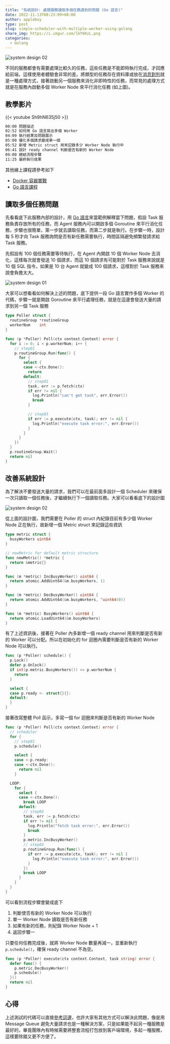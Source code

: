 ```yaml
---
title: "系統設計: 處理服務讀取多個任務遇到的問題 (Go 語言)"
date: 2022-11-13T08:23:09+08:00
author: appleboy
type: post
slug: simple-scheduler-with-multiple-worker-using-golang
share_img: https://i.imgur.com/lbY6KzL.png
categories:
  - Golang
---
```


![system design 02](https://i.imgur.com/lbY6KzL.png)

不同的服務都會有需要處理比較久的任務，這些任務是不能即時執行完成，才回應給前端，這樣使用者體驗會非常的差。將類型的任務存在資料庫或放在[消息對列][1]就是一種處理方式，接著啟動另一個服務來消化非即時性的任務，而常見的處理方式就是在服務內啟動多個 Worker Node 來平行消化任務 (如上圖)。

[1]:https://zh.m.wikipedia.org/zh-hant/%E6%B6%88%E6%81%AF%E9%98%9F%E5%88%97

<!--more-->

## 教學影片

{{< youtube Sh9hN635j50 >}}

```sh
00:00 問題描述
02:52 如何用 Go 語言寫出多個 Worker
04:09 執行結果及問題展示
05:00 優化多個請求變成單一個
05:52 新增 Metric struct 用來記錄多少 Worker Node 執行中
06:41 設計 ready channel 判斷是否有新的 Worker Node
09:00 總結流程步驟
11:25 最終執行成果
```

其他線上課程請參考如下

* [Docker 容器實戰](https://blog.wu-boy.com/docker-course/)
* [Go 語言課程](https://blog.wu-boy.com/golang-online-course/)

## 讀取多個任務問題

先看看底下此服務內部的設計，用 [Go 語言][11]來當範例解釋當下問題，假設 Task 服務負責存放所有的任務，而 Agent 服務內可以開啟多個 Goroutine 來平行消化任務，步驟也很簡單，第一步就去讀取任務，而第二步就是執行。在步驟一時，設計每 5 秒才向 Task 服務詢問是否有新任務需要執行，時間區隔避免頻繁發請求給 Task 服務。

[11]:https://go.dev

先假設有 100 個任務需要等待執行，在 Agent 內開啟 10 個 Worker Node 去消化，這樣每次就會發送 10 個請求，而這 10 個請求有可能對於 Task 服務來說就是 10 個 SQL 指令，如果是 10 台 Agent 就變成 100 個請求，這樣對於 Task 服務來說會負擔太大。

![system design 01](https://i.imgur.com/4csL9To.png)

大家可以想看看如何解決上述的問題，底下提供一段 Go 語言實作多個 Worker 的代碼，步驟一就是開啟 Goroutine 來平行處理任務，就是在這邊會發送大量的請求到另一個 Task 服務

```go
type Poller struct {
  routineGroup *routineGroup
  workerNum    int
}

func (p *Poller) Poll(ctx context.Context) error {
  for i := 0; i < p.workerNum; i++ {
    // step01
    p.routineGroup.Run(func() {
      for {
        select {
        case <-ctx.Done():
          return
        default:
          // step02
          task, err := p.fetch(ctx)
          if err != nil {
            log.Println("can't get task", err.Error())
            break
          }

          // step03
          if err := p.execute(ctx, task); err != nil {
            log.Println("execute task error:", err.Error())
          }
        }
      }
    })
  }
  p.routineGroup.Wait()
  return nil
}
```

## 改善系統設計

為了解決不要發送大量的請求，我們可以在最前面多設計一個 Scheduler 來確保一次只讀取一個任務後，才繼續執行下一個讀取任務。大家可以看看底下的設計圖

![system design 02](https://i.imgur.com/lbY6KzL.png)

從上面的設計圖，我們需要在 Poller 的 struct 內紀錄目前有多少個 Worker Node 正在執行，故新增一個 Metric struct 來記錄這些資訊

```go
type metric struct {
  busyWorkers uint64
}

// newMetric for default metric structure
func newMetric() *metric {
  return &metric{}
}

func (m *metric) IncBusyWorker() uint64 {
  return atomic.AddUint64(&m.busyWorkers, 1)
}

func (m *metric) DecBusyWorker() uint64 {
  return atomic.AddUint64(&m.busyWorkers, ^uint64(0))
}

func (m *metric) BusyWorkers() uint64 {
  return atomic.LoadUint64(&m.busyWorkers)
}
```

有了上述資訊後，接著在 Poller 內多新增一個 ready channel 用來判斷是否有新的 Worker 可以分配。所以在初始化的 for 迴圈內需要判斷是否有新的 Worker Node 可以執行。

```go
func (p *Poller) schedule() {
  p.Lock()
  defer p.Unlock()
  if int(p.metric.BusyWorkers()) >= p.workerNum {
    return
  }

  select {
  case p.ready <- struct{}{}:
  default:
  }
}
```

接著改寫整體 Poll 函示，多寫一個 for 迴圈來判斷是否有新的 Worker Node

```go
func (p *Poller) Poll(ctx context.Context) error {
  // scheduler
  for {
    // step01
    p.schedule()

    select {
    case <-p.ready:
    case <-ctx.Done():
      return nil
    }

  LOOP:
    for {
      select {
      case <-ctx.Done():
        break LOOP
      default:
        // step02
        task, err := p.fetch(ctx)
        if err != nil {
          log.Println("fetch task error:", err.Error())
          break
        }
        p.metric.IncBusyWorker()
        // step03
        p.routineGroup.Run(func() {
          if err := p.execute(ctx, task); err != nil {
            log.Println("execute task error:", err.Error())
          }
        })
        break LOOP
      }
    }
  }
}
```

可以看到流程步驟會變成底下

1. 判斷使否有新的 Worker Node 可以執行
2. 單一 Worker Node 讀取是否有新任務
3. 如果有新的任務，則紀錄 Worker Node + 1
4. 返回步驟一

只要任何任務完成後，就將 Worker Node 數量再減一，並重新執行 `p.schedule()`，確保 ready channel 不為空。

```go
func (p *Poller) execute(ctx context.Context, task string) error {
  defer func() {
    p.metric.DecBusyWorker()
    p.schedule()
  }()
  return nil
}
```

## 心得

上述測試的代碼可以直接[參考這邊][22]，也許大家有其他方式可以解決此問題，像是用 Message Queue 避免大量請求也是一種解決方案，只是如果能不起另一種服務是最好的，畢竟團隊內有時候需要將整套流程打包放到客戶端環境，多起一種服務，這樣要除錯又更不方便了。

[22]:https://github.com/go-training/training/tree/master/example50-consumer-producer-pattern

